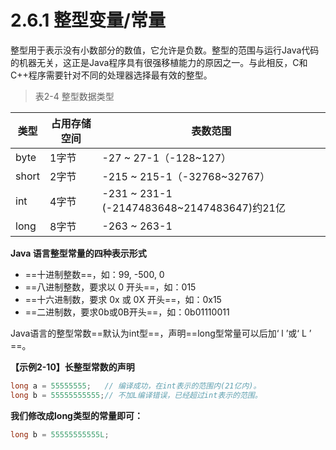 # 2.6.1 整型变量/常量

​    整型用于表示没有小数部分的数值，它允许是负数。整型的范围与运行Java代码的机器无关，这正是Java程序具有很强移植能力的原因之一。与此相反，C和C++程序需要针对不同的处理器选择最有效的整型。

> 表2-4 整型数据类型

| **类型** | **占用存储空间** | **表数范围**  |
| -------- | ---------------- | ---------------- |
| byte     | 1字节            | -27 ~  27-1（-128~127）|
| short    | 2字节            | -215 ~  215-1（-32768~32767） |
| int      | 4字节            | -231 ~  231-1 (-2147483648~2147483647)约21亿 |
| long     | 8字节            | -263 ~  263-1  |

**Java 语言整型常量的四种表示形式**

- ==十进制整数==，如：99, -500, 0
- ==八进制整数，要求以 0 开头==，如：015
- ==十六进制数，要求 0x 或 0X 开头==，如：0x15
- ==二进制数，要求0b或0B开头==，如：0b01110011

Java语言的整型常数==默认为int型==，声明==long型常量可以后加‘ l ’或‘ L ’ ==。

**【示例2-10】长整型常数的声明**

```java
long a = 55555555;   // 编译成功，在int表示的范围内(21亿内)。
long b = 55555555555;// 不加L编译错误，已经超过int表示的范围。
```

**我们修改成long类型的常量即可：**

```java
long b = 55555555555L;
```